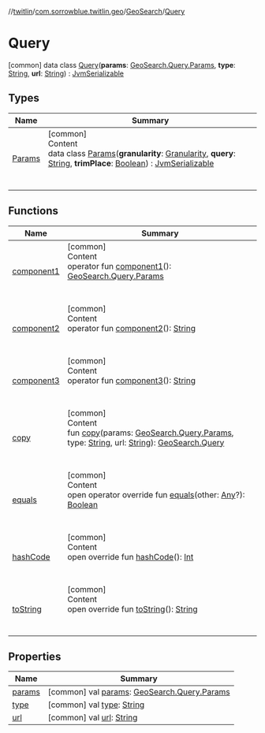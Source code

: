 //[twitlin](../../../index.md)/[com.sorrowblue.twitlin.geo](../../index.md)/[GeoSearch](../index.md)/[Query](index.md)



# Query  
 [common] data class [Query](index.md)(**params**: [GeoSearch.Query.Params](-params/index.md), **type**: [String](https://kotlinlang.org/api/latest/jvm/stdlib/kotlin/-string/index.html), **url**: [String](https://kotlinlang.org/api/latest/jvm/stdlib/kotlin/-string/index.html)) : [JvmSerializable](../../../com.sorrowblue.twitlin.annotation/-jvm-serializable/index.md)   


## Types  
  
|  Name|  Summary| 
|---|---|
| <a name="com.sorrowblue.twitlin.geo/GeoSearch.Query.Params///PointingToDeclaration/"></a>[Params](-params/index.md)| <a name="com.sorrowblue.twitlin.geo/GeoSearch.Query.Params///PointingToDeclaration/"></a>[common]  <br>Content  <br>data class [Params](-params/index.md)(**granularity**: [Granularity](../../../com.sorrowblue.twitlin.objects/-granularity/index.md), **query**: [String](https://kotlinlang.org/api/latest/jvm/stdlib/kotlin/-string/index.html), **trimPlace**: [Boolean](https://kotlinlang.org/api/latest/jvm/stdlib/kotlin/-boolean/index.html)) : [JvmSerializable](../../../com.sorrowblue.twitlin.annotation/-jvm-serializable/index.md)  <br><br><br>


## Functions  
  
|  Name|  Summary| 
|---|---|
| <a name="com.sorrowblue.twitlin.geo/GeoSearch.Query/component1/#/PointingToDeclaration/"></a>[component1](component1.md)| <a name="com.sorrowblue.twitlin.geo/GeoSearch.Query/component1/#/PointingToDeclaration/"></a>[common]  <br>Content  <br>operator fun [component1](component1.md)(): [GeoSearch.Query.Params](-params/index.md)  <br><br><br>
| <a name="com.sorrowblue.twitlin.geo/GeoSearch.Query/component2/#/PointingToDeclaration/"></a>[component2](component2.md)| <a name="com.sorrowblue.twitlin.geo/GeoSearch.Query/component2/#/PointingToDeclaration/"></a>[common]  <br>Content  <br>operator fun [component2](component2.md)(): [String](https://kotlinlang.org/api/latest/jvm/stdlib/kotlin/-string/index.html)  <br><br><br>
| <a name="com.sorrowblue.twitlin.geo/GeoSearch.Query/component3/#/PointingToDeclaration/"></a>[component3](component3.md)| <a name="com.sorrowblue.twitlin.geo/GeoSearch.Query/component3/#/PointingToDeclaration/"></a>[common]  <br>Content  <br>operator fun [component3](component3.md)(): [String](https://kotlinlang.org/api/latest/jvm/stdlib/kotlin/-string/index.html)  <br><br><br>
| <a name="com.sorrowblue.twitlin.geo/GeoSearch.Query/copy/#com.sorrowblue.twitlin.geo.GeoSearch.Query.Params#kotlin.String#kotlin.String/PointingToDeclaration/"></a>[copy](copy.md)| <a name="com.sorrowblue.twitlin.geo/GeoSearch.Query/copy/#com.sorrowblue.twitlin.geo.GeoSearch.Query.Params#kotlin.String#kotlin.String/PointingToDeclaration/"></a>[common]  <br>Content  <br>fun [copy](copy.md)(params: [GeoSearch.Query.Params](-params/index.md), type: [String](https://kotlinlang.org/api/latest/jvm/stdlib/kotlin/-string/index.html), url: [String](https://kotlinlang.org/api/latest/jvm/stdlib/kotlin/-string/index.html)): [GeoSearch.Query](index.md)  <br><br><br>
| <a name="kotlin/Any/equals/#kotlin.Any?/PointingToDeclaration/"></a>[equals](../../../com.sorrowblue.twitlin.v2.users/-users-api/-expansion/-companion/index.md#%5Bkotlin%2FAny%2Fequals%2F%23kotlin.Any%3F%2FPointingToDeclaration%2F%5D%2FFunctions%2F1930806739)| <a name="kotlin/Any/equals/#kotlin.Any?/PointingToDeclaration/"></a>[common]  <br>Content  <br>open operator override fun [equals](../../../com.sorrowblue.twitlin.v2.users/-users-api/-expansion/-companion/index.md#%5Bkotlin%2FAny%2Fequals%2F%23kotlin.Any%3F%2FPointingToDeclaration%2F%5D%2FFunctions%2F1930806739)(other: [Any](https://kotlinlang.org/api/latest/jvm/stdlib/kotlin/-any/index.html)?): [Boolean](https://kotlinlang.org/api/latest/jvm/stdlib/kotlin/-boolean/index.html)  <br><br><br>
| <a name="kotlin/Any/hashCode/#/PointingToDeclaration/"></a>[hashCode](../../../com.sorrowblue.twitlin.v2.users/-users-api/-expansion/-companion/index.md#%5Bkotlin%2FAny%2FhashCode%2F%23%2FPointingToDeclaration%2F%5D%2FFunctions%2F1930806739)| <a name="kotlin/Any/hashCode/#/PointingToDeclaration/"></a>[common]  <br>Content  <br>open override fun [hashCode](../../../com.sorrowblue.twitlin.v2.users/-users-api/-expansion/-companion/index.md#%5Bkotlin%2FAny%2FhashCode%2F%23%2FPointingToDeclaration%2F%5D%2FFunctions%2F1930806739)(): [Int](https://kotlinlang.org/api/latest/jvm/stdlib/kotlin/-int/index.html)  <br><br><br>
| <a name="kotlin/Any/toString/#/PointingToDeclaration/"></a>[toString](../../../com.sorrowblue.twitlin.v2.users/-users-api/-expansion/-companion/index.md#%5Bkotlin%2FAny%2FtoString%2F%23%2FPointingToDeclaration%2F%5D%2FFunctions%2F1930806739)| <a name="kotlin/Any/toString/#/PointingToDeclaration/"></a>[common]  <br>Content  <br>open override fun [toString](../../../com.sorrowblue.twitlin.v2.users/-users-api/-expansion/-companion/index.md#%5Bkotlin%2FAny%2FtoString%2F%23%2FPointingToDeclaration%2F%5D%2FFunctions%2F1930806739)(): [String](https://kotlinlang.org/api/latest/jvm/stdlib/kotlin/-string/index.html)  <br><br><br>


## Properties  
  
|  Name|  Summary| 
|---|---|
| <a name="com.sorrowblue.twitlin.geo/GeoSearch.Query/params/#/PointingToDeclaration/"></a>[params](params.md)| <a name="com.sorrowblue.twitlin.geo/GeoSearch.Query/params/#/PointingToDeclaration/"></a> [common] val [params](params.md): [GeoSearch.Query.Params](-params/index.md)   <br>
| <a name="com.sorrowblue.twitlin.geo/GeoSearch.Query/type/#/PointingToDeclaration/"></a>[type](type.md)| <a name="com.sorrowblue.twitlin.geo/GeoSearch.Query/type/#/PointingToDeclaration/"></a> [common] val [type](type.md): [String](https://kotlinlang.org/api/latest/jvm/stdlib/kotlin/-string/index.html)   <br>
| <a name="com.sorrowblue.twitlin.geo/GeoSearch.Query/url/#/PointingToDeclaration/"></a>[url](url.md)| <a name="com.sorrowblue.twitlin.geo/GeoSearch.Query/url/#/PointingToDeclaration/"></a> [common] val [url](url.md): [String](https://kotlinlang.org/api/latest/jvm/stdlib/kotlin/-string/index.html)   <br>

